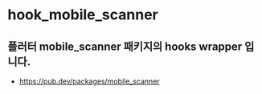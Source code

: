 # hook_mobile_scanner

## 플러터 mobile_scanner 패키지의 hooks wrapper 입니다.
- https://pub.dev/packages/mobile_scanner

